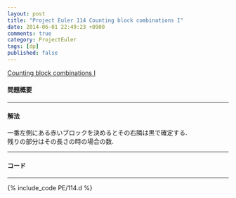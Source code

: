 ```yaml
---
layout: post
title: "Project Euler 114 Counting block combinations I"
date: 2014-06-01 22:49:23 +0900
comments: true
category: ProjectEuler
tags: [dp]
published: false
---
```


[Counting block combinations I](http://projecteuler.net/problem=114)

#### 問題概要

****

#### 解法

一番左側にある赤いブロックを決めるとその右隣は黒で確定する.  
残りの部分はその長さの時の場合の数.

****

#### コード

****

{% include_code PE/114.d %}
